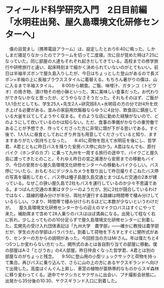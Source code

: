 # フィールド科学研究入門　2日目前編「水明荘出発、屋久島環境文化研修センターへ」

<div class="section">　僕の目覚まし（携帯電話アラーム）は、設定したとおり6:40に鳴った。しかしまだ寝足りなかったのでアラームを切って二度寝。次に目が覚めた時は7:25になっていた。同じ部屋の人達もそれぞれ起きだしてきている。高校までの修学旅行や研修旅行と違い、起床時刻まで細かく決められていないのがとてもいい。前日は半袖半ズボンで屋久島入りしたが、今日はちょっとした登山があるので長ズボン+半袖の上に長袖ブラウススタイルに着替える。もちろん暑がりの僕は、山に入るまで半袖スタイル。 　8:00から朝食。ご飯、味噌汁、ガタンコ（トビウオ）の焼き物、漬け物その他小鉢といった、実に美味しい食事だった。お代わりができないかなと思ったが、どうやらなさそうだった。それもそのはず、ご飯が1人1合だとしても、学生25人+先生2人+研究班8人+水明荘の方の分で計4升を炊き上げる必要がある。並みの家庭用炊飯器ならゆうに4台分、飲食店に鎮座している大釜を以てしてようやく収まる。そのような店に勤めた経験がないので、どのようにして炊いているのかは知らない。ただ、食事の準備がかなりの重労働であることが予想でき、作ってくださった方に非常に頭が下がる思いである。すぐ後で、1人1人に昼食としておにぎり弁当も用意してくださっていると知り、ますますありがたい気持ちとなった。 　8:45に荷物を抱えて水明荘を後にし、哲学君、A君とともに昨日バスを降りた安房バス停に向かう。A君はなんでも、原付バイク（ホンダのカブ）に乗って九州を一周する旅行の途中で、バイクごと屋久島に渡ってきたとのこと。それゆえ昨日の宮之浦港から安房までの移動もバイク、今日の安房から屋久島環境文化研修センターへの移動もバイクらしい。バス停についたら、おもむろにデジタルカメラを取り出して昨日撮りそこねたバス停の写真を撮影しておく。バス停は種子島屋久島交通とまつばんだ交通の2本が建っている。なぜこの狭い屋久島で2社もバスを運行しているのか少々不思議である。まつばんだ交通の本業はタクシーのようだが。別に2社が競合しているわけではなく、路線的棲み分けが半分、両社が運行する路線は時間帯で棲み分けしているらしい。つまり、時間帯で棲み分けられるほどに本数が少ないというわけだが。 　屋久島環境文化研修センターからの迎えのマイクロバスはすぐにやって来た。補助席まで含めて28人乗りのバスはほぼ満員になる。出発して程なく右に折れ、少し上ってものの10分足らずで屋久島環境文化研修センターに到着した。玄関先の受け入れ団体表記は「九州大学　農学部」――確かに教授は農学部だが、学生の方の学部はバラバラだ。到着して荷物を下ろすとすぐに開所式があり、センターの方からの説明があった。今回担当の方はMrさん。年は僕たちと4つ5つしか変わらない方だった。開所式のあとは各自割り当ての部屋に移動。僕の部屋はA-2「とびうお」の4人部屋。昨日仲良くなった哲学君、A君とは別の部屋なのがちょっと残念。 　9:50に登山用の小型リュックサックと荷物を持って集合。再びバスに乗り込んで、さらに山の上の方にあるヤクスギランドへ向けて出発した。高度はぐんぐん上昇し、車窓の植物が亜熱帯的なものからスギ森林に移り変わってくる。途中でヤクシカとヤクザルに出会い、プチ撮影会状態に。出発から35分後の10:30、ヤクスギランド入口に到着した。</div>